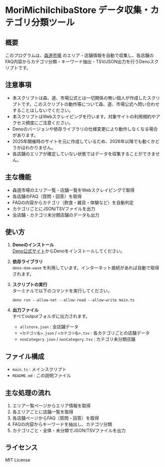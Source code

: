 # MoriMichiIchibaStore データ収集・カテゴリ分類ツール

## 概要

このプログラムは、[森道市場](https://morimichiichiba.jp/area/) のエリア・店舗情報を自動で収集し、各店舗のFAQ内容からカテゴリ分類・キーワード抽出・TSV/JSON出力を行うDenoスクリプトです。

## 注意事項

- 本スクリプトは森、道、市場公式とは一切関係の無い個人が作成したスクリプトです。このスクリプトの動作等について森、道、市場公式へ問い合わせすることはしないでください。
- 本スクリプトはWebスクレイピングを行います。対象サイトの利用規約やアクセス頻度にご注意ください。
- Denoのバージョンや依存ライブラリの仕様変更により動作しなくなる場合があります。
- 2025年開催時のサイトを元に作成しているため、2026年以降でも動くかどうかはわかりません。
- 各店舗のエリアが確定していない状態ではデータを収集することができません。  

## 主な機能

- 森道市場のエリア一覧・店舗一覧をWebスクレイピングで取得
- 各店舗のFAQ（質問・回答）を取得
- FAQの内容からカテゴリ（飲食・雑貨・体験など）を自動判定
- カテゴリごとにJSON/TSVファイルを出力
- 全店舗・カテゴリ未分類店舗のデータも出力

## 使い方

1. **Denoのインストール**  
   [Deno公式サイト](https://deno.com/)からDenoをインストールしてください。

2. **依存ライブラリ**  
   `deno-dom-wasm` を利用しています。インターネット接続があれば自動で取得されます。

3. **スクリプトの実行**  
   ターミナルで以下のコマンドを実行してください。

   ```
   deno run --allow-net --allow-read --allow-write main.ts
   ```

4. **出力ファイル**  
   すべてoutputフォルダに出力されます。
   - `allstore.json` : 全店舗データ
   - `<カテゴリ名>.json` / `<カテゴリ名>.tsv` : 各カテゴリごとの店舗データ
   - `nonCategory.json` / `nonCategory.tsv` : カテゴリ未分類店舗

## ファイル構成

- `main.ts` : メインスクリプト
- `README.md` : この説明ファイル

## 主な処理の流れ

1. エリア一覧ページからエリア情報を取得
2. 各エリアごとに店舗一覧を取得
3. 各店舗ページからFAQ（質問・回答）を取得
4. FAQの内容からキーワードを抽出し、カテゴリ分類
5. カテゴリごと・全体・未分類でJSON/TSVファイルを出力

## ライセンス

MIT License